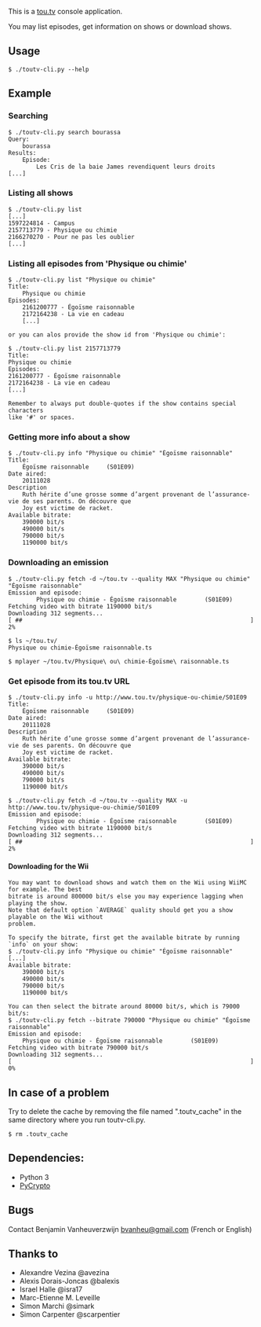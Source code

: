 This is a [tou.tv](http://tou.tv) console application.

You may list episodes, get information on shows or download shows.

## Usage
    $ ./toutv-cli.py --help

## Example

### Searching
    $ ./toutv-cli.py search bourassa
    Query:
        bourassa
    Results:
        Episode:
            Les Cris de la baie James revendiquent leurs droits
    [...]

### Listing all shows
    $ ./toutv-cli.py list
    [...]
    1597224814 - Campus
    2157713779 - Physique ou chimie
    2166270270 - Pour ne pas les oublier
    [...]

### Listing all episodes from 'Physique ou chimie'
    $ ./toutv-cli.py list "Physique ou chimie"
    Title:
        Physique ou chimie
    Episodes:
        2161200777 - Égoïsme raisonnable
        2172164238 - La vie en cadeau
        [...]

    or you can alos provide the show id from 'Physique ou chimie':

    $ ./toutv-cli.py list 2157713779
    Title:
	Physique ou chimie
    Episodes:
	2161200777 - Égoïsme raisonnable
	2172164238 - La vie en cadeau
	[...]

    Remember to always put double-quotes if the show contains special characters
    like '#' or spaces.

### Getting more info about a show
    $ ./toutv-cli.py info "Physique ou chimie" "Égoïsme raisonnable"
    Title:
        Égoïsme raisonnable     (S01E09)
    Date aired:
        20111028
    Description
        Ruth hérite d’une grosse somme d’argent provenant de l’assurance-vie de ses parents. On découvre que
        Joy est victime de racket.
    Available bitrate:
        390000 bit/s
        490000 bit/s
        790000 bit/s
        1190000 bit/s

### Downloading an emission
    $ ./toutv-cli.py fetch -d ~/tou.tv --quality MAX "Physique ou chimie" "Égoïsme raisonnable"
    Emission and episode:
            Physique ou chimie - Égoïsme raisonnable        (S01E09)
    Fetching video with bitrate 1190000 bit/s
    Downloading 312 segments...
    [ ##                                                                 ] 2%

    $ ls ~/tou.tv/
    Physique ou chimie-Égoïsme raisonnable.ts

    $ mplayer ~/tou.tv/Physique\ ou\ chimie-Égoïsme\ raisonnable.ts

### Get episode from its tou.tv URL
    $ ./toutv-cli.py info -u http://www.tou.tv/physique-ou-chimie/S01E09
    Title:
        Égoïsme raisonnable     (S01E09)
    Date aired:
        20111028
    Description
        Ruth hérite d’une grosse somme d’argent provenant de l’assurance-vie de ses parents. On découvre que
        Joy est victime de racket.
    Available bitrate:
        390000 bit/s
        490000 bit/s
        790000 bit/s
        1190000 bit/s

    $ ./toutv-cli.py fetch -d ~/tou.tv --quality MAX -u http://www.tou.tv/physique-ou-chimie/S01E09
    Emission and episode:
            Physique ou chimie - Égoïsme raisonnable        (S01E09)
    Fetching video with bitrate 1190000 bit/s
    Downloading 312 segments...
    [ ##                                                                 ] 2%

#### Downloading for the Wii

    You may want to download shows and watch them on the Wii using WiiMC for example. The best
    bitrate is around 800000 bit/s else you may experience lagging when playing the show.
    Note that default option `AVERAGE` quality should get you a show playable on the Wii without
    problem.

    To specify the bitrate, first get the available bitrate by running `info` on your show:
    $ ./toutv-cli.py info "Physique ou chimie" "Égoïsme raisonnable"
    [...]
    Available bitrate:
        390000 bit/s
        490000 bit/s
        790000 bit/s
        1190000 bit/s

    You can then select the bitrate around 80000 bit/s, which is 79000 bit/s:
    $ ./toutv-cli.py fetch --bitrate 790000 "Physique ou chimie" "Égoïsme raisonnable"
    Emission and episode:
        Physique ou chimie - Égoïsme raisonnable        (S01E09)
    Fetching video with bitrate 790000 bit/s
    Downloading 312 segments...
    [                                                                    ] 0%

## In case of a problem
Try to delete the cache by removing the file named ".toutv\_cache" in the same directory where you run toutv-cli.py.

    $ rm .toutv_cache

## Dependencies:

- Python 3
- [PyCrypto](https://www.dlitz.net/software/pycrypto/)

## Bugs

Contact Benjamin Vanheuverzwijn <bvanheu@gmail.com> (French or English)

## Thanks to

- Alexandre Vezina @avezina
- Alexis Dorais-Joncas @balexis
- Israel Halle @isra17
- Marc-Etienne M. Leveille
- Simon Marchi @simark
- Simon Carpenter @scarpentier
